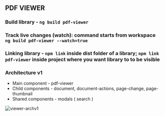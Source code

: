 ## PDF VIEWER 

### Build library - `ng build pdf-viewer`
### Track live changes (watch): command starts from workspace `ng build pdf-viewer --watch=true`
### Linking library - `npm link` inside dist folder of a library; `npm link pdf-viewer` inside project where you want library to to be visible 


### Architecture v1
* Main component - pdf-viewer
* Child components - document, document-actions, page-change, page-thumbnail
* Shared components - modals ( search )

![viewer-archv1](https://user-images.githubusercontent.com/18723426/111987901-10a63e00-8b10-11eb-93af-eb511f1624a9.png)
